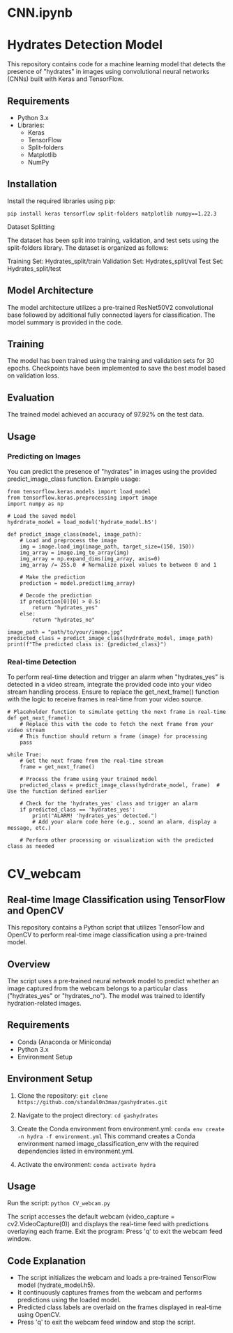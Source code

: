 # CNN.ipynb
# Hydrates Detection Model

This repository contains code for a machine learning model that detects the presence of "hydrates" in images using convolutional neural networks (CNNs) built with Keras and TensorFlow.

## Requirements

- Python 3.x
- Libraries:
  - Keras
  - TensorFlow
  - Split-folders
  - Matplotlib
  - NumPy

## Installation

Install the required libraries using pip:

```pip install keras tensorflow split-folders matplotlib numpy==1.22.3```

Dataset Splitting

The dataset has been split into training, validation, and test sets using the split-folders library. The dataset is organized as follows:

Training Set: Hydrates_split/train
Validation Set: Hydrates_split/val
Test Set: Hydrates_split/test

## Model Architecture

The model architecture utilizes a pre-trained ResNet50V2 convolutional base followed by additional fully connected layers for classification. The model summary is provided in the code.

## Training

The model has been trained using the training and validation sets for 30 epochs. Checkpoints have been implemented to save the best model based on validation loss.

## Evaluation

The trained model achieved an accuracy of 97.92% on the test data.

## Usage

### Predicting on Images
You can predict the presence of "hydrates" in images using the provided predict_image_class function. Example usage:
```
from tensorflow.keras.models import load_model
from tensorflow.keras.preprocessing import image
import numpy as np

# Load the saved model
hydrdrate_model = load_model('hydrate_model.h5')

def predict_image_class(model, image_path):
    # Load and preprocess the image
    img = image.load_img(image_path, target_size=(150, 150))
    img_array = image.img_to_array(img)
    img_array = np.expand_dims(img_array, axis=0)
    img_array /= 255.0  # Normalize pixel values to between 0 and 1

    # Make the prediction
    prediction = model.predict(img_array)

    # Decode the prediction
    if prediction[0][0] > 0.5:
        return "hydrates_yes"
    else:
        return "hydrates_no"

image_path = "path/to/your/image.jpg"
predicted_class = predict_image_class(hydrdrate_model, image_path)
print(f"The predicted class is: {predicted_class}")
```

### Real-time Detection
To perform real-time detection and trigger an alarm when "hydrates_yes" is detected in a video stream, integrate the provided code into your video stream handling process. Ensure to replace the get_next_frame() function with the logic to receive frames in real-time from your video source.

```
# Placeholder function to simulate getting the next frame in real-time
def get_next_frame():
    # Replace this with the code to fetch the next frame from your video stream
    # This function should return a frame (image) for processing
    pass

while True:
    # Get the next frame from the real-time stream
    frame = get_next_frame()

    # Process the frame using your trained model
    predicted_class = predict_image_class(hydrdrate_model, frame)  # Use the function defined earlier

    # Check for the 'hydrates_yes' class and trigger an alarm
    if predicted_class == 'hydrates_yes':
        print("ALARM! 'hydrates_yes' detected.")
        # Add your alarm code here (e.g., sound an alarm, display a message, etc.)

    # Perform other processing or visualization with the predicted class as needed
```

# CV_webcam
## Real-time Image Classification using TensorFlow and OpenCV

This repository contains a Python script that utilizes TensorFlow and OpenCV to perform real-time image classification using a pre-trained model.

## Overview

The script uses a pre-trained neural network model to predict whether an image captured from the webcam belongs to a particular class ("hydrates_yes" or "hydrates_no"). The model was trained to identify hydration-related images.

## Requirements

- Conda (Anaconda or Miniconda)
- Python 3.x
- Environment Setup

## Environment Setup

1. Clone the repository:
```git clone https://github.com/standal0n3max/gashydrates.git```

2. Navigate to the project directory:
```cd gashydrates```

3. Create the Conda environment from environment.yml:
```conda env create -n hydra -f environment.yml```
This command creates a Conda environment named image_classification_env with the required dependencies listed in environment.yml.

4. Activate the environment:
```conda activate hydra```

## Usage

Run the script:
```python CV_webcam.py```

The script accesses the default webcam (video_capture = cv2.VideoCapture(0)) and displays the real-time feed with predictions overlaying each frame.
Exit the program:
Press 'q' to exit the webcam feed window.

## Code Explanation

- The script initializes the webcam and loads a pre-trained TensorFlow model (hydrate_model.h5).
- It continuously captures frames from the webcam and performs predictions using the loaded model.
- Predicted class labels are overlaid on the frames displayed in real-time using OpenCV.
- Press 'q' to exit the webcam feed window and stop the script.
